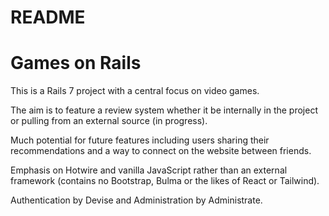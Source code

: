 # README

# Games on Rails

This is a Rails 7 project with a central focus on video games.

The aim is to feature a review system whether it be internally in the project or pulling from an external source (in progress).

Much potential for future features including users sharing their recommendations and a way to connect on the website between friends.

Emphasis on Hotwire and vanilla JavaScript rather than an external framework (contains no Bootstrap, Bulma or the likes of React or Tailwind).

Authentication by Devise and Administration by Administrate.
